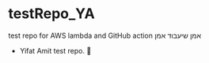 # testRepo_YA
test repo for AWS lambda and GitHub action אמן שיעבוד
אמן 
*  Yifat Amit test repo. 	:wave:
